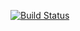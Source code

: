[![Build Status](https://travis-ci.com/NoahNsimbe/mobile-study-guide.svg?branch=master)](https://travis-ci.com/NoahNsimbe/mobile-study-guide)
